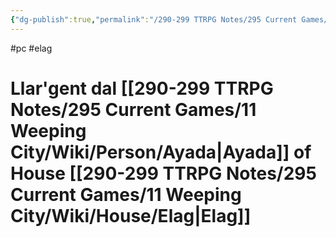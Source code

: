 ```yaml
---
{"dg-publish":true,"permalink":"/290-299 TTRPG Notes/295 Current Games/11 Weeping City/Wiki/Person/Llar'gent/"}
---
```



#pc #elag 

# Llar'gent dal [[290-299 TTRPG Notes/295 Current Games/11 Weeping City/Wiki/Person/Ayada\|Ayada]] of House [[290-299 TTRPG Notes/295 Current Games/11 Weeping City/Wiki/House/Elag\|Elag]]